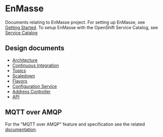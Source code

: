 # EnMasse

Documents relating to EnMasse project. For setting up EnMasse, see [Getting Started](getting-started/README.md). To setup EnMasse with the OpenShift Service Catalog, see [Service Catalog](https://github.com/EnMasseProject/enmasse/tree/master/documentation/servicecatalog/README.md)

## Design documents

   * [Architecture](overview/architecture.md)
   * [Continuous Integration](ci/README.md)
   * [Topics](topics/design.md)
   * [Scaledown](scaledown/design.md)
   * [Flavors](flavors/design.md)
   * [Configuration Service](configserv/README.md)
   * [Address Controller](address-controller/README.md)
   * [API](api/README.md)

## MQTT over AMQP

For the "MQTT over AMQP" feature and specification see the related [documentation](mqtt-over-amqp/README.md).
